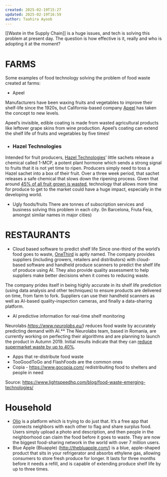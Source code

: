 ```yaml
---
created: 2025-02-19T15:27
updated: 2025-02-19T16:59
author: Taahira Ayoob
---
```


[[Waste in the Supply Chain]] is a huge issues, and tech is solving this problem at present day. The question is how effective is it, really and who is adopting it at the moment?

# FARMS

Some examples of food technology solving the problem of food waste created at farms:

- Apeel

Manufacturers have been waxing fruits and vegetables to improve their shelf-life since the 1920s, but California-based company [Apeel](https://www.apeel.com/) has taken the concept to new levels.

Apeel’s invisible, edible coating is made from wasted agricultural products like leftover grape skins from wine production. Apeel’s coating can extend the shelf life of fruits and vegetables by five times!

- ### **Hazel Technologies**

Intended for fruit producers, [Hazel Technologies](https://www.hazeltechnologies.com/)’ little sachets release a chemical called 1-MCP, a potent plant hormone which sends a strong signal to fruits that it is not yet time to ripen. Producers simply need to toss a Hazel sachet into a box of their fruit. Over a three week period, that sachet releases a safe chemical that slows down the ripening process. Given that around [45% of all fruit grown is wasted](https://www.theguardian.com/environment/ng-interactive/2015/aug/12/produced-but-never-eaten-a-visual-guide-to-food-waste), technology that allows more time for produce to get to the market could have a huge impact, especially in the developing world.

- Ugly foods/fruits
There are tonnes of subscription services and business solving this problem in each city. (In Barcelona, Fruta Feia, amongst similar names in major cities)
# RESTAURANTS

- Cloud based software to predict shelf life
Since one-third of the world’s food goes to waste, [OneThird](https://onethird.io/) is aptly named. The company provides suppliers (including growers, retailers and distributors) with cloud-based software and handheld produce scanners to predict the shelf life of produce using AI. They also provide quality assessment to help suppliers make better decisions when it comes to reducing waste. 

The company prides itself in being highly accurate in its shelf life prediction (using data analysis and other techniques) to ensure products are delivered on time, from farm to fork. Suppliers can use their handheld scanners as well as AI-based quality-inspection cameras, and finally a data-sharing platform.

- AI predictive information for real-time shelf monitoring

Neurolabs *https://www.neurolabs.eu/) r*educes food waste by accurately predicting demand with AI.** The Neurolabs team, based in Romania, are currently working on perfecting their algorithms and are planning to launch the product in Autumn 2019. Initial results indicate that they can [reduce supermarket waste by up to 40%](https://www.eu-startups.com/2019/03/romanian-startup-neurolabs-tech-is-helping-supermarkets-to-reduce-waste-by-up-to-40/).

- Apps that re-distribute food waste
- TooGoodToGo and FlashFoods are the common ones
- Copia - https://www.gocopia.com/ redistribuiting food to shelters and people in need

Source: https://www.lightspeedhq.com/blog/food-waste-emerging-technologies/ 

# Household

-  [Olio](https://olioex.com/) is a platform which is trying to do just that. It’s a free app that connects neighbors with each other to flag and share surplus food. Users simply upload a photo and description, and then people in the neighborhood can claim the food before it goes to waste. They are now the biggest food-sharing network in the world with over 7 million users.
- Blue Apple (Bluapple) (http://thebluapple.com/) is a blue, apple-shaped product that sits in your refrigerator and absorbs ethylene gas, allowing consumers to store fresh produce for longer. It lasts for three months before it needs a refill, and is capable of extending produce shelf life by up to three times.